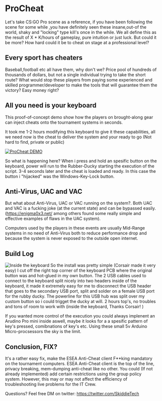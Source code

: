 # ProCheat
Let's take CS:GO Pro scene as a reference, if you have been following the scene for some while ,you have definitely 
seen these insane,out-of the world, shaky and "locking" type kill's once in the while. We all define this as the result of X * K/hours of gameplay,
pure intuition or just luck. But could it be more? How hard could it be to cheat on stage at a professional level?


## Every sport has cheaters
Baseball,football etc all have them, why don't we?
Price pool of hundreds of thousands of dollars, but not a single individual trying to take the short route?
What would stop these players from paying some experienced and skilled programmer/developer to make the tools that will guarantee them the victory?
Easy money right?


## All you need is your keyboard
This proof-of-concept demo show how the players on brought-along gear can inject cheats onto the tournament systems in seconds.

It took me 1-2 hours modifying this keyboard to give it these capabilities, all we need now is the cheat to deliver the system and your ready to go
(Not hard to find, private or public) 

[![ProCheat DEMO](http://vvcap.com/img/h9k9YqY8Lrt.png)](https://www.youtube.com/watch?v=CvkHaOqkhxI-Y "Pro Cheat Demo")

So what is happening here?
When i press and hold an spesific button on the keyboard, power will run to the Rubber-Ducky starting the execution of the script.
3-4 seconds later and the cheat is loaded and ready. 
In this case the button i "hijacked" was the Windows-Key-Lock button. 

## Anti-Virus, UAC and VAC
But what about Anti-Virus, UAC or VAC running on the system?.
Both UAC and VAC is a fucking joke (at the current state) and can be bypassed easily.
(https://enigma0x3.net/ among others found some really simple and effective examples of flaws in the UAC system).

Computers used by the players in these events are usually Mid-Range systems in no need of Anti-Virus
both to reduce performance drop and because the system is never exposed to the outside open internet. 


## Build Log
![Inside the keyboard](https://github.com/SkiddieTech/ProCheat/blob/master/Images/01.jpg)
So the install was pretty simple (Corsair made it very easy)
I cut off the right top corner of the keyboard PCB where the original button was and hot-glued in my own button.
The 2 USB cables used to connect to the keyboard split nicely into two headers inside of the keyboard, it made it extremely easy for me to disconnect the USB header that goes to the secondary USB port, split and solder on a female USB port for the rubby ducky. The powerline for this USB hub was split over my custom button so i could trigget the ducky at will. 
2 hours top's, no troubles and tons of room to work with (inside the keyboard, Thanks Corsair! )

If you wanted more control of the execution you could always implenent an Arudino Pro mini inside aswell, maybe it looks for a a spesific pattern of key's pressed, comibnations of key's etc.
Using these small 5v Arduino Micro-procsessors the sky is the limit. 

## Conclusion, FIX?
It's a rather easy fix, make the ESEA Anti-Cheat client F**king mandatory on the tournament computers. 
ESEA Anti-Cheat client is the top of the line, privacy breaking, mem-dumping anti-cheat like no other.
You could (If not already implemented) add certain restrictions using the group policy system. However, this may or may not affect the efficiency of troubleshooting live problems for the IT Crew. 



Questions?
Feel free DM on twitter: https://twitter.com/SkiddieTech
